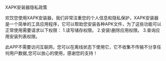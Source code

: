 XAPK安装器隐私政策

欢饮您使用XAPK安装器，我们非常注重您的个人信息和隐私保护，XAPK安装器是一个简单的工具应用程序，它可以帮助您安装各种APK文件，为了这些功能可以正常使用需要请求以下权限：
1.读写储存权限。
2.安装\删除应用权限。
3.查询应用安装列表权限。

此APP不需要访问互联网，您可以在离线状态下使用它，它不收集不传输不分享任何用户数据,您可以放心的使用，感谢您的支持！
